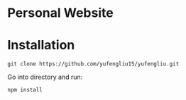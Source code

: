 # Personal Website

# Installation

`git clone https://github.com/yufengliu15/yufengliu.git`

Go into directory and run:

`npm install`
